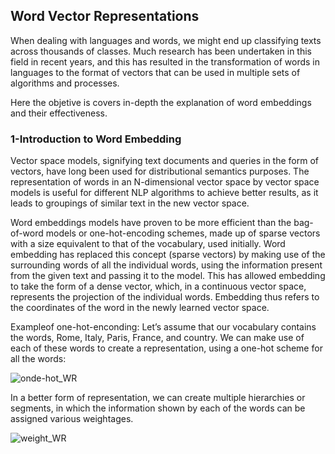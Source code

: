 ## Word Vector Representations

When dealing with languages and words, we might end up classifying
texts across thousands of classes. 
Much research has been undertaken in this field
in recent years, and this has resulted in the transformation of words in
languages to the format of vectors that can be used in multiple sets of
algorithms and processes.

Here the objetive is covers in-depth the explanation of
word embeddings and their effectiveness.

### 1-Introduction to Word Embedding
Vector space models, signifying text documents and queries in the form of vectors, have
long been used for distributional semantics purposes. The representation
of words in an N-dimensional vector space by vector space models is
useful for different NLP algorithms to achieve better results, as it leads to
groupings of similar text in the new vector space.

Word embeddings models have proven to be more efficient than the
bag-of-word models or one-hot-encoding schemes, made up of sparse
vectors with a size equivalent to that of the vocabulary, used initially. 
Word embedding has replaced this concept (sparse vectors) by making use of
the surrounding words of all the individual words, using the information
present from the given text and passing it to the model. This has allowed
embedding to take the form of a dense vector, which, in a continuous
vector space, represents the projection of the individual words. 
Embedding thus refers to the coordinates of the word in the newly learned vector space.

Exampleof one-hot-enconding: 
Let’s assume that our vocabulary contains the words, Rome, Italy,
Paris, France, and country. We can make use of each of these words to
create a representation, using a one-hot scheme for all the words:

![onde-hot_WR](https://user-images.githubusercontent.com/37953610/57548346-9ecc0d80-7358-11e9-8c18-25dd6c805a70.JPG)

In a better form of representation, we can create multiple hierarchies or segments, in which the information shown by each of the
words can be assigned various weightages.

![weight_WR](https://user-images.githubusercontent.com/37953610/57548466-ea7eb700-7358-11e9-819d-1ebb1bb1e873.JPG)
